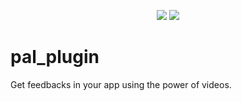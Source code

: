 <p align="center">
    <img src="https://gitlab.com/apparence/pal-2/pal2-plugin/badges/master/pipeline.svg"/>
    <img src="https://gitlab.com/apparence/pal-2/pal2-plugin/badges/master/coverage.svg?job=test"/>
</p>

# pal_plugin

Get feedbacks in your app using the power of videos. 
